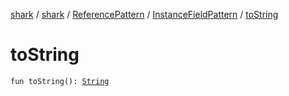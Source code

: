 [shark](../../../index.md) / [shark](../../index.md) / [ReferencePattern](../index.md) / [InstanceFieldPattern](index.md) / [toString](./to-string.md)

# toString

`fun toString(): `[`String`](https://kotlinlang.org/api/latest/jvm/stdlib/kotlin/-string/index.html)